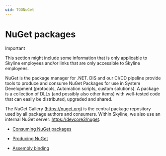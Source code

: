 ```yaml
---
uid: TOONuGet
---
```


# NuGet packages

> [!IMPORTANT]
> This section might include some information that is only applicable to Skyline employees and/or links that are only accessible to Skyline employees.

NuGet is the package manager for .NET. DIS and our CI/CD pipeline provide tools to produce and consume NuGet Packages for use in System Development (protocols, Automation scripts, custom solutions). A package is a collection of DLLs (and possibly also other items) with well-tested code that can easily be distributed, upgraded and shared.

The NuGet Gallery (<https://nuget.org>) is the central package repository used by all package authors and consumers.
Within Skyline, we also use an internal NuGet server: <https://devcore3/nuget>.

- [Consuming NuGet packages](xref:Consuming_NuGet)

- [Producing NuGet](xref:Producing_NuGet)

- [Assembly binding](xref:Assembly_Binding)

